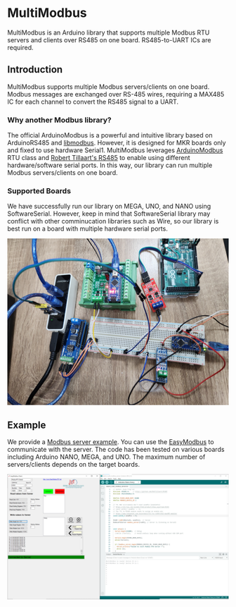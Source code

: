 # MultiModbus

MultiModbus is an Arduino library that supports multiple Modbus RTU servers and clients over RS485 on one board. RS485-to-UART ICs are required.

## Introduction

MultiModbus supports multiple Modbus servers/clients on one board. Modbus messages are exchanged over RS-485 wires, requiring a MAX485 IC for each channel to convert the RS485 signal to a UART. 

### Why another Modbus library?
The official ArduinoModbus is a powerful and  intuitive library based on ArduinoRS485 and [libmodbus](https://libmodbus.org/). However, it is designed for MKR boards only and fixed to use hardware Serial1. MultiModbus leverages [ArduinoModbus](https://github.com/arduino-libraries/ArduinoModbus) RTU class and [Robert Tillaart's RS485](https://github.com/RobTillaart/RS485) to enable using different hardware/software serial ports. In this way, our library can run multiple Modbus servers/clients on one board. 


### Supported Boards
We have successfully run our library on MEGA, UNO, and NANO using SoftwareSerial. However, keep in mind that SoftwareSerial library may conflict with other comminucation libraries such as Wire, so our library is best run on a board with multiple hardware serial ports.

<img src="./img/4_arduino_modbus_test.jpg">

## Example

We provide a [Modbus server example](sketch/sketch_multi_modbus_server/sketch_multi_modbus_server.ino). You can use the [EasyModbus](https://github.com/rossmann-engineering/EasyModbusTCP.NET) to communicate with the server. The code has been tested on various boards including Arduino NANO, MEGA, and UNO. The maximum number of servers/clients depends on the target boards.

<img src="./img/EasyModbusTest.jpg">
